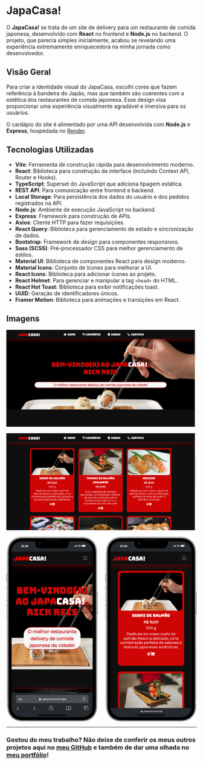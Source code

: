# JapaCasa!

O **JapaCasa!** se trata de um site de delivery para um restaurante de comida japonesa, desenvolvido com **React** no frontend e **Node.js** no backend. O projeto, que parecia simples inicialmente, acabou se revelando uma experiência extremamente enriquecedora na minha jornada como desenvolvedor.

## Visão Geral

Para criar a identidade visual do JapaCasa, escolhi cores que fazem referência à bandeira do Japão, mas que também são coerentes com a estética dos restaurantes de comida japonesa. Esse design visa proporcionar uma experiência visualmente agradável e imersiva para os usuários.

O cardápio do site é alimentado por uma API desenvolvida com **Node.js** e **Express**, hospedada no [Render](https://render.com).

## Tecnologias Utilizadas

-   **Vite**: Ferramenta de construção rápida para desenvolvimento moderno.
-   **React**: Biblioteca para construção da interface (incluindo Context API, Router e Hooks).
-   **TypeScript**: Superset do JavaScript que adiciona tipagem estática.
-   **REST API**: Para comunicação entre frontend e backend.
-   **Local Storage**: Para persistência dos dados do usuário e dos pedidos registrados na API.
-   **Node.js**: Ambiente de execução JavaScript no backend.
-   **Express**: Framework para construção de APIs.
-   **Axios**: Cliente HTTP para fazer requisições.
-   **React Query**: Biblioteca para gerenciamento de estado e sincronização de dados.
-   **Bootstrap**: Framework de design para componentes responsivos.
-   **Sass (SCSS)**: Pré-processador CSS para melhor gerenciamento de estilos.
-   **Material UI**: Biblioteca de componentes React para design moderno.
-   **Material Icons**: Conjunto de ícones para melhorar a UI.
-   **React Icons**: Biblioteca para adicionar ícones ao projeto.
-   **React Helmet**: Para gerenciar e manipular a tag `<head>` do HTML.
-   **React Hot Toast**: Biblioteca para exibir notificações toast.
-   **UUID**: Geração de identificadores únicos.
-   **Framer Motion**: Biblioteca para animações e transições em React.

## Imagens

![Home Page JapaCasa](/src/assets/img/japacasa.png)

![Cardápio JapaCasa](/src/assets/img/japacasa2.png)

<div style="display: flex; justify-content: space-between;">
    <img src="./src/assets/img/japacasaM.png" alt="Home Page JapaCasa" style="width: 48%;" />
    <img src="./src/assets/img/japacasaM2.png" alt="Cardápio JapaCasa" style="width: 48%;" />
</div>

---

### Gostou do meu trabalho? Não deixe de conferir os meus outros projetos aqui no [meu GitHub](https://github.com/rickreisme/) e também de dar uma olhada no [meu portfólio](https://rickreisme-portfolio.vercel.app)!
